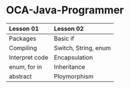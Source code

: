 # OCA-Java-Programmer

| Lesson 01      | Lesson 02            |
| :------------  | :------------------  |
| Packages       | Basic if             |
| Compiling      | Switch, String, enum |
| Interpret code | Encapsulation        |
| enum, for in   | Inheritance          |
| abstract       | Ploymorphism         |






